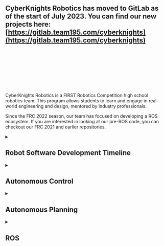 ## CyberKnights Robotics has moved to GitLab as of the start of July 2023. You can find our new projects here: [https://gitlab.team195.com/cyberknights](https://gitlab.team195.com/cyberknights)

<br/><br/><br/><br/><br/><br/><br/>

CyberKnights Robotics is a FIRST Robotics Competition high school robotics team. This program allows students to learn and engage in real-world engineering and design, mentored by industry professionals.

Since the FRC 2022 season, our team has focused on developing a ROS ecosystem. If you are interested in looking at our pre-ROS code, you can checkout our FRC 2021 and earlier repositories.

<details>
  <summary><h2>Robot Software Development Timeline</h2></summary>
  
- [2015 - LabVIEW (RoboRIO)](https://github.com/frcteam195/FRC2015)
- [2016 - LabVIEW (RoboRIO)](https://github.com/frcteam195/FRC2016), [LabVIEW (Kangaroo - Vision Only)](https://github.com/frcteam195/KnightVision-FRC-2016)
- [2017 - C++ (RoboRIO), C++ (NVIDIA Jetson - Vision Only)](https://github.com/frcteam195/FRC2017)
- [2018 - Java (RoboRIO), LabVIEW (Driver Station Computer - Vision Only)](https://github.com/frcteam195/FRC2018)
- [2019 - Java (RoboRIO), Limelight 2 Vision](https://github.com/frcteam195/FRC2019)
- [2022 - ROS/C++ (NVIDIA Jetson), C++ (RoboRIO), Limelight 2+ Vision](https://github.com/frcteam195/2022_ROS_Robot)
- [2023 - ROS/C++/Python (NVIDIA Jetson), C++ (RoboRIO), Limelight 3 Vision](https://github.com/frcteam195/2023_FRC_Robot)
- [2024 - ROS2/C++/Python (NVIDIA Jetson), C++ (RoboRIO), Limelight 3 Vision](https://github.com/frcteam195/2024_FRC_Robot)

Our current goal is to make ROS accessible to all teams within 5 years. Currently, ROS ecosystems need significant software development capabilities. Our hopes are to simplify this so that a team can get up and running with a basic ROS ecosystem that controls their robot in under a day.
</details>

<details>
  <summary><h2>Autonomous Control</h2></summary>

Currently our robot autonomous modes use an action-based library to simplify the creation of these autos. Actions can be reused, configured, and adjusted through their parameters and the robot can execute them sequentially or concurrently. This framework concept is based on the autonomous actions from FRC Team 254.
Since the 2023 season, we've switched to a Python autonomous controller and action system in order to make development easier for students. Because our ecosystem is based on ROS, each robot subsystem is controlled independently, and because of this, we do not take any performance loss from using python instead of a compiled language such as C++ (because the code for the subsystems that are timing critical actually IS C++).
</details>

<details>
  <summary><h2>Autonomous Planning</h2></summary>

Our team has developed a Python path planning interface to help students easily create paths and deploy them to our robot. This tool, called the [PathCobbler](https://github.com/frcteam195/PathCobbler), creates json syntax files that describe a path for the robot to follow. For the upcoming season, we are planning to create full autonomous json files. These will include the Actions to run through our Action framework so that the PathCobbler interface can be used to create an entire autonomous mode visually.
</details>

<details>
  <summary><h2>ROS</h2></summary>

Our team is focused on developing a ROS ecosystem robot. ROS stands for Robot Operating System, which is a service/framework that helps different controller processes communicate with each other and also can simplify performing complex functions (such as localization, mapping, etc.). Each subsystem on our robot is controlled by a separate node. These nodes communicate with one another through ROS in order to fully control the robot. Part of the simplification of this process is our CKRIOPassthru software. This is RoboRIO firmware that is a companion project that allows the RoboRIO to be controlled from the ROS ecosystem running on the Jetson and has two way communication for things like Joysticks, Motors, etc. When using our ROS projects, the [CKRIOPassthru](https://github.com/frcteam195/CKRIOPassthru) project is required to be running on the RoboRIO.

If you're interested in getting started with ROS, you can checkout our [ros_dev](https://github.com/frcteam195/ros_dev) and [2023_FRC_Robot](https://github.com/frcteam195/2023_FRC_Robot) repositories on an Ubuntu 22.04 machine. With both of these repositories in the same parent directory, cd into the containing directory and run the following command:
```
./ros_dev/run_container.sh
```
This will launch a Docker container with the packages necessary to develop for ROS. Now that you're inside the container, run
```
./ros_dev/mkrobot.sh clone
./ros_dev/mkrobot.sh build
./ros_dev/mkrobot.sh launch
```
This sequence of commands will clone all dependencies for the 2023_FRC_Robot project, build all of the projects, and then launch these projects locally for debugging/testing.
</details>

<!--

**Here are some ideas to get you started:**

🙋‍♀️ A short introduction - what is your organization all about?
🌈 Contribution guidelines - how can the community get involved?
👩‍💻 Useful resources - where can the community find your docs? Is there anything else the community should know?
🍿 Fun facts - what does your team eat for breakfast?
🧙 Remember, you can do mighty things with the power of [Markdown](https://docs.github.com/github/writing-on-github/getting-started-with-writing-and-formatting-on-github/basic-writing-and-formatting-syntax)
-->
